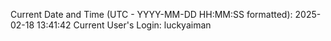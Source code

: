 Current Date and Time (UTC - YYYY-MM-DD HH:MM:SS formatted): 2025-02-18 13:41:42
Current User's Login: luckyaiman
